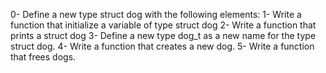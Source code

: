0- Define a new type struct dog with the following elements:
1- Write a function that initialize a variable of type struct dog
2- Write a function that prints a struct dog
3- Define a new type dog_t as a new name for the type struct dog.
4- Write a function that creates a new dog.
5- Write a function that frees dogs.

